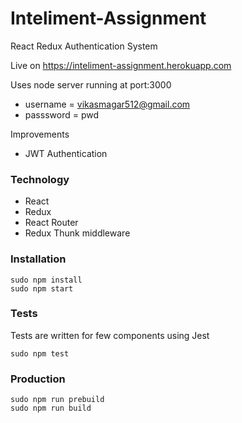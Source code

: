
# Inteliment-Assignment

React Redux Authentication System

Live on https://inteliment-assignment.herokuapp.com

Uses node server running at port:3000
 * username = vikasmagar512@gmail.com
 * passsword = pwd
 
Improvements
 * JWT Authentication

### Technology
* React
* Redux
* React Router
* Redux Thunk middleware

### Installation

```
sudo npm install    
sudo npm start 
```

### Tests
 Tests are written for few components using Jest
``` 
sudo npm test 
```

### Production
 ```
sudo npm run prebuild
sudo npm run build
 ```

